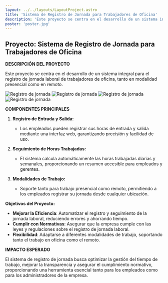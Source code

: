 ```yaml
---
layout: ../../layouts/LayoutProject.astro
title: 'Sistema de Registro de Jornada para Trabajadores de Oficina'
description: 'Este proyecto se centra en el desarrollo de un sistema integral para el registro de jornada laboral de trabajadores de oficina, tanto en modalidad presencial como en remoto.'
poster: 'poster.jpg'
---
```


## Proyecto: Sistema de Registro de Jornada para Trabajadores de Oficina

**DESCRIPCIÓN DEL PROYECTO**

Este proyecto se centra en el desarrollo de un sistema integral para el registro de jornada laboral de trabajadores de oficina, tanto en modalidad presencial como en remoto.

<img class="img-h" src="/portfolio/projects/project-8/register3.png" alt="Registro de jornada" />
<img class="img-h" src="/portfolio/projects/project-8/register4.png" alt="Registro de jornada" />
<img class="img-h" src="/portfolio/projects/project-8/register1.png" alt="Registro de jornada" />
<img class="img-h" src="/portfolio/projects/project-8/register2.png" alt="Registro de jornada" />



**COMPONENTES PRINCIPALES**

1. **Registro de Entrada y Salida:**
   - Los empleados pueden registrar sus horas de entrada y salida mediante una interfaz web, garantizando precisión y facilidad de uso.

2. **Seguimiento de Horas Trabajadas:**
   - El sistema calcula automáticamente las horas trabajadas diarias y semanales, proporcionando un resumen accesible para empleados y gerentes.

3. **Modalidades de Trabajo:**
   - Soporte tanto para trabajo presencial como remoto, permitiendo a los empleados registrar su jornada desde cualquier ubicación.

**Objetivos del Proyecto:**

- **Mejorar la Eficiencia**: Automatizar el registro y seguimiento de la jornada laboral, reduciendo errores y ahorrando tiempo.
- **Cumplir con Normativas**: Asegurar que la empresa cumple con las leyes y regulaciones sobre el registro de jornada laboral.
- **Flexibilidad**: Adaptarse a diferentes modalidades de trabajo, soportando tanto el trabajo en oficina como el remoto.

**IMPACTO ESPERADO**

El sistema de registro de jornada busca optimizar la gestión del tiempo de trabajo, mejorar la transparencia y asegurar el cumplimiento normativo, proporcionando una herramienta esencial tanto para los empleados como para los administradores de la empresa.